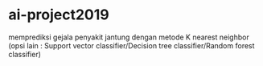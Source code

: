 # ai-project2019
memprediksi gejala penyakit jantung dengan metode K nearest neighbor (opsi lain : Support vector classifier/Decision tree classifier/Random forest classifier)
